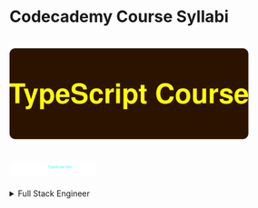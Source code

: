 # Codecademy Course Syllabi

## ![plot](./readme_resources/title.svg)

## ![plot](./readme_resources/subTitle.svg)

<!-- COURSE: FULL STACK ENGINEER -->
<details class="root"><summary>Full Stack Engineer</summary>

<!-- UNIT: WEB DEVELOPMENT FOUNDATIONS -->
+ <details class="unit"><summary>Web Development Foundations</summary>

    <!-- CHAPTER: WELCOME TO THE FULL STACK ENGINEER PATH -->
    + <details class="chapter"><summary>Welcome to the Full Stack Engineer Path</summary>

        + <details class="section"><summary>Getting Started on Full-Stack Engineering</summary>
            <table>
                <tr>
                    <td class="check done"></td>
                    <th>Informational</th>
                    <td>Welcome to the Full-Stack Engineer Path</td>
                </tr>
                <tr>
                    <td class="check done"></td>
                    <th>Informational</th>
                    <td>Helpful Resources</td>
                </tr>
                <tr>
                    <td class="check done"></td>
                    <th>Informational</th>
                    <td>Community Resources</td>
                </tr>
            </table>
            </details>

        + <details class="section"><summary>Introduction: Overview of Web Development</summary>
            <table>
                <tr>
                    <td class="check done"></td>
                    <th>Informational</th>
                    <td>Introduction: Overview of Web Development</td>
                </tr>
            </table>
            </details>
        

        + <details class="section"><summary>The Internet and Web Development</summary>
            <table>
                <tr>
                    <td class="check done"></td>
                    <th>Lesson</th>
                    <td>Overview of the Internet</td>
                </tr>
                <tr>
                    <td class="check done"></td>
                    <th>Lesson</th>
                    <td>Languages for Web Development</td>
                </tr>
            </table>
            </details>
        
        + <details class="section"><summary>Introduction to Software Engineering</summary>
            <table>
                <tr>
                    <td class="check done"></td>
                    <th>Informational</th>
                    <td>Welcome to the Full-Stack Engineer Path</td>
                </tr>
                <tr>
                    <td class="check done"></td>
                    <th>Informational</th>
                    <td>Helpful Resources</td>
                </tr>
                <tr>
                    <td class="check done"></td>
                    <th>Informational</th>
                    <td>Community Resources</td>
                </tr>
            </table>
            </details>
        
        + <details class="section"><summary>Review: Overview of Web Development</summary>
            <table>
                <tr>
                    <td class="check done"></td>
                    <th>Informational</th>
                    <td>Review: Overview of Web Development</td>
                </tr>
            </table>
            </details>
        
        </details>

    <!-- CHAPTER: FUNDAMENTALS OF HTML -->
    + <details class="chapter"><summary>Fundamentals of HTML</summary>

        + <details class="section"><summary>Introduction: Fundamentals of HTML</summary>
            <table>
                <tr>
                    <td class="check done"></td>
                    <th>Informational</th>
                    <td>Introduction: Fundamentals of HTML</td>
                </tr>
            </table>
            </details>

        + <details class="section"><summary>Learn HTML: Elements</summary>
            <table>
                <tr>
                    <td class="check done"></td>
                    <th>Lesson</th>
                    <td>Introduction to HTML</td>
                </tr>
                <tr>
                    <td class="check done"></td>
                    <th>Quiz</th>
                    <td>Introduction to HTML</td>
                </tr>
            </table>
            </details>
        

        + <details class="section"><summary>Learn HTML: Structure</summary>
            <table>
                <tr>
                    <td class="check done"></td>
                    <th>Lesson</th>
                    <td>HTML Document Standards</td>
                </tr>
                <tr>
                    <td class="check done"></td>
                    <th>Quiz</th>
                    <td>HTML: Document Standards</td>
                </tr>
                <tr>
                    <td class="check done"></td>
                    <th>Article</th>
                    <td>Intro to Mozilla Developer Network</td>
                </tr>
                <tr>
                    <td class="check done"></td>
                    <th>Article</th>
                    <td>HTML on MDN Web Docs: Debugging</td>
                </tr>
                <tr>
                    <td class="check done"></td>
                    <th>Project</th>
                    <td>Fashion Blog</td>
                </tr>
            </table>
            </details>
        
        + <details class="section"><summary>Learn HTML: Tables</summary>
            <table>
                <tr>
                    <td class="check done"></td>
                    <th>Lesson</th>
                    <td>HTML Tables</td>
                </tr>
                <tr>
                    <td class="check done"></td>
                    <th>Quiz</th>
                    <td>HTML Tables</td>
                </tr>
                <tr>
                    <td class="check done"></td>
                    <th>Project</th>
                    <td>Wine Festival Schedule</td>
                </tr>
            </table>
            </details>
        
        + <details class="section"><summary>Semantic HTML</summary>
            <table>
                <tr>
                    <td class="check done"></td>
                    <th>Lesson</th>
                    <td>Semantic HTML</td>
                </tr>
                <tr>
                    <td class="check done"></td>
                    <th>Quiz</th>
                    <td>Semantic HTML</td>
                </tr>
                <tr>
                    <td class="check done"></td>
                    <th>Project</th>
                    <td>New York City Blog</td>
                </tr>
            </table>
            </details>
        
        + <details class="section"><summary>Review: Fundamentals of HTML</summary>
            <table>
                <tr>
                    <td class="check done"></td>
                    <th>Informational</th>
                    <td>Review: Fundamentals of HTML</td>
                </tr>
            </table>
            </details>
        
        </details>
    
    <!-- CHAPTER: FUNDAMENTALS OF CSS -->
    + <details class="chapter"><summary>Fundamentals of CSS</summary>

        + <details class="section"><summary>Introduction: Fundamentals of CSS</summary>
            <table>
                <tr>
                    <td class="check done"></td>
                    <th>Informational</th>
                    <td>Introduction: Fundamentals of HTML</td>
                </tr>
            </table>
            </details>

        + <details class="section"><summary>Learn CSS: Selectors and Visual Rules</summary>
            <table>
                <tr>
                    <td class="check done"></td>
                    <th>Lesson</th>
                    <td>Setup and Syntax</td>
                </tr>
                <tr>
                    <td class="check done"></td>
                    <th>Lesson</th>
                    <td>Selectors</td>
                </tr>
                <tr>
                    <td class="check done"></td>
                    <th>Quiz</th>
                    <td>Setup and Selectors</td>
                </tr>
                <tr>
                    <td class="check done"></td>
                    <th>Lesson</th>
                    <td>Visual Rules</td>
                </tr>
                <tr>
                    <td class="check done"></td>
                    <th>Quiz</th>
                    <td>Visual Rules</td>
                </tr>
                <tr>
                    <td class="check done"></td>
                    <th>Docs</th>
                    <td>Documentation: CSS</td>
                </tr>
                <tr>
                    <td class="check done"></td>
                    <th>Project</th>
                    <td>Healthy Recipes</td>
                </tr>
                <tr>
                    <td class="check done"></td>
                    <th>Project</th>
                    <td>Olivia Woodruff Portfolios</td>
                </tr>
            </table>
            </details>
        

        + <details class="section"><summary>Learn CSS: The Box Model</summary>
            <table>
                <tr>
                    <td class="check done"></td>
                    <th>Lesson</th>
                    <td>The Box Model</td>
                </tr>
                <tr>
                    <td class="check done"></td>
                    <th>Lesson</th>
                    <td>Changing the Box Model</td>
                </tr>
                <tr>
                    <td class="check done"></td>
                    <th>Quiz</th>
                    <td>Box Model</td>
                </tr>
                <tr>
                    <td class="check done"></td>
                    <th>Article</th>
                    <td>The Box Model in DevTools</td>
                </tr>
                <tr>
                    <td class="check done"></td>
                    <th>Video</th>
                    <td>The Box Model in DevTools</td>
                </tr>
                <tr>
                    <td class="check done"></td>
                    <th>Project</th>
                    <td>The Box Model: Davie's Burgers</td>
                </tr>
            </table>
            </details>
        
        + <details class="section"><summary>Learn CSS: Display and Positioning</summary>
            <table>
                <tr>
                    <td class="check done"></td>
                    <th>Lesson</th>
                    <td>Display and Positioning</td>
                </tr>
                <tr>
                    <td class="check done"></td>
                    <th>Quiz</th>
                    <td>Display and Positioning</td>
                </tr>
                <tr>
                    <td class="check done"></td>
                    <th>Project</th>
                    <td>Broadway</td>
                </tr>
            </table>
            </details>
        
        + <details class="section"><summary>Review: Fundamentals of CSS</summary>
            <table>
                <tr>
                    <td class="check done"></td>
                    <th>Informational</th>
                    <td>Review: Fundamentals of CSS</td>
                </tr>

            </table>
            </details>
        
        + <details class="section"><summary>Review: Fundamentals of HTML</summary>
            <table>
                <tr>
                    <td class="check done"></td>
                    <th>Informational:</th>
                    <td>Review: Fundamentals of HTML</td>
                </tr>
            </table>
            </details>
        
        </details>
    
    <!-- CHAPTER: DEVELOPING WEBSITES LOCALLY -->
    + <details class="chapter"><summary>Developing Websites Locally</summary>

        + <details class="section"><summary>Introduction: Developing Websites Locally</summary>
            <table>
                <tr>
                    <td class="check done"></td>
                    <th>Informational</th>
                    <td>Introduction: Developing Websites Locally</td>
                </tr>
            </table>
            </details>

        + <details class="section"><summary>Getting Started with Text Editors</summary>
            <table>
                <tr>
                    <td class="check done"></td>
                    <th>Article</th>
                    <td>Getting Started with Visual Studio Code</td>
                </tr>
                <tr>
                    <td class="check done"></td>
                    <th>Article</th>
                    <td>Building Projects with VS Code</td>
                </tr>
                <tr>
                    <td class="check done"></td>
                    <th>Article</th>
                    <td>Create Your First Local HTML/CSS Project</td>
                </tr>
            </table>
            </details>
        

        + <details class="section"><summary>Developing with CSS</summary>
            <table>
                <tr>
                    <td class="check done"></td>
                    <th>Video</th>
                    <td>Intro to Chrome Devtools</td>
                </tr>
                <tr>
                    <td class="check done"></td>
                    <th>Article</th>
                    <td>CSS Visual Rules in Chrome Inspector</td>
                </tr>
                <tr>
                    <td class="check done"></td>
                    <th>Project</th>
                    <td>Off-Platform Project: Dasmoto's Arts & Crafts</td>
                </tr>
                <tr>
                    <td class="check done"></td>
                    <th>Informational</th>
                    <td>Dasmoto Project Solution</td>
                </tr>
            </table>
            </details>
        
        + <details class="section"><summary>Review: Developing Websites Locally</summary>
            <table>
                <tr>
                    <td class="check done"></td>
                    <th>Informational</th>
                    <td>Review: Developing Websites Locally</td>
                </tr>

            </table>
            </details>
        
        </details>
    
    <!-- CHAPTER: DEPLOYING WEBSITES -->
    + <details class="chapter"><summary>Deploying Websites</summary>

        + <details class="section"><summary>Introduction: Deploying Websites</summary>
            <table>
                <tr>
                    <td class="check done"></td>
                    <th>Informational</th>
                    <td>Introcution: Deploying Websites</td>
                </tr>
            </table>
            </details>

        + <details class="section"><summary>Web Hosting</summary>
            <table>
                <tr>
                    <td class="check done"></td>
                    <th>Video</th>
                    <td>What is Hosting?</td>
                </tr>
                <tr>
                    <td class="check done"></td>
                    <th>Video</th>
                    <td>What is a Domain Name?</td>
                </tr>
            </table>
            </details>
        

        + <details class="section"><summary>Deploy a Site with GitHub Pages</summary>
            <table>
                <tr>
                    <td class="check done"></td>
                    <th>Resource</th>
                    <td>What is GitHub Pages?</td>
                </tr>
                <tr>
                    <td class="check done"></td>
                    <th>Article</th>
                    <td>Creating a Website on GitHub Pages</td>
                </tr>
            </table>
            </details>
        
        + <details class="section"><summary>Command Line for Building Websites</summary>
            <table>
                <tr>
                    <td class="check done"></td>
                    <th>Lesson</th>
                    <td>Navigation</td>
                </tr>
                <tr>
                    <td class="check done"></td>
                    <th>Quiz</th>
                    <td>Navigation</td>
                </tr>
                <tr>
                    <td class="check done"></td>
                    <th>Article</th>
                    <td>Setting Up Command Line</td>
                </tr>
                <tr>
                    <td class="check done"></td>
                    <th>Project</th>
                    <td>Bicycle World</td>
                </tr>
                <tr>
                    <td class="check done"></td>
                    <th>Project</th>
                    <td>Daily Buzz</td>
                </tr>
            </table>
            </details>
        
        + <details class="section"><summary>Review: Deploying Websites</summary>
            <table>
                <tr>
                    <td class="check done"></td>
                    <th>Informational</th>
                    <td>Review: Deploying Websites</td>
                </tr>

            </table>
            </details>
        
        </details>
    
    <!-- CHAPTER: IMPROVED STYLING WITH CSS -->
    + <details class="chapter"><summary>Improved Styling with CSS</summary>

        + <details class="section"><summary>Introduction: Improved Styling with CSS</summary>
            <table>
                <tr>
                    <td class="check done"></td>
                    <th>Informational</th>
                    <td>Introduction: Improved Styling with CSS</td>
                </tr>
            </table>
            </details>

        + <details class="section"><summary>Learn CSS: Colors</summary>
            <table>
                <tr>
                    <td class="check done"></td>
                    <th>Lesson</th>
                    <td>Color</td>
                </tr>
                <tr>
                    <td class="check done"></td>
                    <th>Quiz</th>
                    <td>Color</td>
                </tr>
                <tr>
                    <td class="check done"></td>
                    <th>Project</th>
                    <td>Paint Store</td>
                </tr>
            </table>
            </details>
        

        + <details class="section"><summary>Learn CSS: Typography</summary>
            <table>
                <tr>
                    <td class="check done"></td>
                    <th>Lesson</th>
                    <td>Typography</td>
                </tr>
                <tr>
                    <td class="check done"></td>
                    <th>Quiz</th>
                    <td>Typography</td>
                </tr>
                <tr>
                    <td class="check done"></td>
                    <th>Project</th>
                    <td>Typography</td>
                </tr>
            </table>
            </details>
        
        + <details class="section"><summary>Challenge Project: Build Your Own Cheat Sheet</summary>
            <table>
                <tr>
                    <td class="check done"></td>
                    <th>Project</th>
                    <td>Challenge Project: Build Your Own Cheat Sheet</td>
                </tr>
            </table>
            </details>
        
        + <details class="section"><summary>Learn Links and Buttons</summary>
            <table>
                <tr>
                    <td class="check done"></td>
                    <th>Lesson</th>
                    <td>Learn Links and Buttons</td>
                </tr>
                <tr>
                    <td class="check done"></td>
                    <th>Article</th>
                    <td>Affordances, Signifiers, and Clickability</td>
                </tr>
                <tr>
                    <td class="check done"></td>
                    <th>Quiz</th>
                    <td>Links and Buttons</td>
                </tr>
                <tr>
                    <td class="check done"></td>
                    <th>Project</th>
                    <td>The Summit</td>
                </tr>
            </table>
            </details>
        
        + <details class="section"><summary>Learn Secondary Navigation</summary>
            <table>
                <tr>
                    <td class="check done"></td>
                    <th>Lesson</th>
                    <td>Learn Secondary Navigation</td>
                </tr>
                <tr>
                <tr>
                    <td class="check done"></td>
                    <th>Quiz</th>
                    <td>Learn Secondary Navigation</td>
                </tr>
                <tr>
                    <td class="check done"></td>
                    <th>Project</th>
                    <td>FreshDeals: Blueberries</td>
                </tr>
            </table>
            </details>
        
        + <details class="section"><summary>Wireframing</summary>
            <table>
                <tr>
                    <td class="check done"></td>
                    <th>Video</th>
                    <td>What are Wireframes?</td>
                </tr>
                <tr>
                <tr>
                    <td class="check done"></td>
                    <th>Video</th>
                    <td>From Design to Website</td>
                </tr>
                <tr>
                    <td class="check done"></td>
                    <th>Article</th>
                    <td>Everything You Need to Know about Wireframes and Prototypes</td>
                </tr>
            </table>
            </details>
        
        + <details class="section"><summary>Challenge Project: Build a Website Design System</summary>
            <table>
                <tr>
                    <td class="check done"></td>
                    <th>Project</th>
                    <td>Challenge Project: Build a Website Design System</td>
                </tr>
            </table>
            </details>
        
        + <details class="section"><summary>Review: Improved Styling with CSS</summary>
            <table>
                <tr>
                    <td class="check done"></td>
                    <th>Informational</th>
                    <td>Review: Improved Styling with CSSs</td>
                </tr>

            </table>
            </details>
        
        </details>
    
    <!-- CHAPTER: MAKING A WEBSITE RESPONSIVE -->
    + <details class="chapter"><summary>Making a Website Responsive</summary>

        + <details class="section"><summary>Introduction: Making a Website Responsive</summary>
            <table>
                <tr>
                    <td class="check done"></td>
                    <th>Informational</th>
                    <td>Introduction: Making a Website Responsive</td>
                </tr>
            </table>
            </details>

        + <details class="section"><summary>Learn Responsive Design: Grids and Spacing</summary>
            <table>
                <tr>
                    <td class="check done"></td>
                    <th>Lesson</th>
                    <td>Grids and Spacing</td>
                </tr>
                <tr>
                    <td class="check done"></td>
                    <th>Qui:</th>
                    <td>Grids and Spacing</td>
                </tr>
            </table>
            </details>
        
        + <details class="section"><summary>Layout with Flexbox</summary>
            <table>
                <tr>
                    <td class="check done"></td>
                    <th>Lesson</th>
                    <td>Flexbox</td>
                </tr>
                <tr>
                    <td class="check done"></td>
                    <th>Quiz</th>
                    <td>Flexbox</td>
                </tr>
                <tr>
                    <td class="check done"></td>
                    <th>Project</th>
                    <td>Flexbox: To-Do App</td>
                </tr>
                <tr>
                    <td class="check notdone"></td>
                    <th>Project</th>
                    <td>Off-Platform Project: Tea Cozy</td>
                </tr>
            </table>
            </details>
        
        + <details class="section"><summary>Learn CSS: Grid</summary>
            <table>
                <tr>
                    <td class="check done"></td>
                    <th>Lesson</th>
                    <td>Grid Essentials</td>
                </tr>
                <tr>
                    <td class="check done"></td>
                    <th>Quiz</th>
                    <td>Grid</td>
                </tr>
                <tr>
                    <td class="check notdone"></td>
                    <th>Lesson</th>
                    <td>Advanced CSS Grid</td>
                </tr>
                <tr>
                    <td class="check notdone"></td>
                    <th>Project</th>
                    <td>PupSpa</td>
                </tr>
                <tr>
                    <td class="check notdone"></td>
                    <th>Project</th>
                    <td>CSS Grid: Task Board</td>
                </tr>
            </table>
            </details>
        
        + <details class="section"><summary>Learn Responsive Design</summary>
            <table>
                <tr>
                    <td class="check done"></td>
                    <th>Lesson</th>
                    <td>Sizing Elements</td>
                </tr>
                <tr>
                    <td class="check done"></td>
                    <th>Quiz</th>
                    <td>Sizing Elements</td>
                </tr>
                <tr>
                    <td class="check notdone"></td>
                    <th>Lesson</th>
                    <td>Media Queries</td>
                </tr>
                <tr>
                    <td class="check notdone"></td>
                    <th>Quiz</th>
                    <td>Media Queries</td>
                </tr>
                <tr>
                    <td class="check notdone"></td>
                    <th>Article</th>
                    <td>Simulate Different Screen Sizes with Device Mode in Chrome DevTools</td>
                </tr>
                <tr>
                    <td class="check notdone"></td>
                    <th>Project</th>
                    <td>Tsunami Coffee</td>
                </tr>
            </table>
            </details>
        
        + <details class="section"><summary>Learn CSS: Documentation and Debugging</summary>
            <table>
                <tr>
                    <td class="check notdone"></td>
                    <th>Lesson</th>
                    <td>Documentation and Research</td>
                </tr>
                <tr>
                    <td class="check notdone"></td>
                    <th>Informational</th>
                    <td>Off-Platform Project: Fotomatic</td>
                </tr>
                <tr>
                    <td class="check notdone"></td>
                    <th>Informational</th>
                    <td>Fotomatic Project Solution</td>
                </tr>
            </table>
            </details>
        
        + <details class="section"><summary>Challenge Project: Company Home Page</summary>
            <table>
                <tr>
                    <td class="check notdone"></td>
                    <th>Project</th>
                    <td>Challenge Project: Company Home Page</td>
                </tr>
            </table>
            </details>
        
        + <details class="section"><summary>Challenge Project: Responsive Club Website</summary>
            <table>
                <tr>
                    <td class="check notdone"></td>
                    <th>Project</th>
                    <td>Challenge Project: Responsive Club Website</td>
                </tr>
            </table>
            </details>
        
        + <details class="section"><summary>Review: Making a Website Responsive</summary>
            <table>
                <tr>
                    <td class="check notdone"></td>
                    <th>Informational</th>
                    <td>Review: Making a Website Responsive</td>
                </tr>
            </table>
            </details>

        </details>
    


</details>


